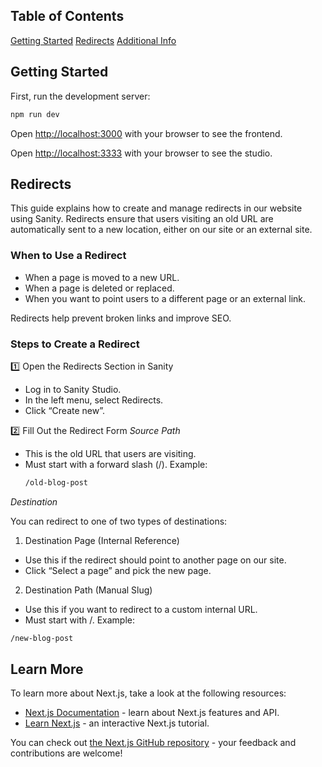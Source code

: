 ## Table of Contents

[Getting Started](#getting-started)
[Redirects](#redirects)
[Additional Info](#learn-more)

## Getting Started

First, run the development server:

```bash
npm run dev
```

Open [http://localhost:3000](http://localhost:3000) with your browser to see the frontend.

Open [http://localhost:3333](http://localhost:3333) with your browser to see the studio.

## Redirects

This guide explains how to create and manage redirects in our website using Sanity. Redirects ensure that users visiting an old URL are automatically sent to a new location, either on our site or an external site.

### When to Use a Redirect

- When a page is moved to a new URL.
- When a page is deleted or replaced.
- When you want to point users to a different page or an external link.

Redirects help prevent broken links and improve SEO.

### Steps to Create a Redirect

1️⃣ Open the Redirects Section in Sanity

- Log in to Sanity Studio.
- In the left menu, select Redirects.
- Click “Create new”.

2️⃣ Fill Out the Redirect Form
_Source Path_

- This is the old URL that users are visiting.
- Must start with a forward slash (/).
  Example:
  ```bash
  /old-blog-post
  ```

_Destination_

You can redirect to one of two types of destinations:

1. Destination Page (Internal Reference)

- Use this if the redirect should point to another page on our site.
- Click “Select a page” and pick the new page.

2. Destination Path (Manual Slug)

- Use this if you want to redirect to a custom internal URL.
- Must start with /.
  Example:

```bash
/new-blog-post
```

## Learn More

To learn more about Next.js, take a look at the following resources:

- [Next.js Documentation](https://nextjs.org/docs) - learn about Next.js features and API.
- [Learn Next.js](https://nextjs.org/learn) - an interactive Next.js tutorial.

You can check out [the Next.js GitHub repository](https://github.com/vercel/next.js) - your feedback and contributions are welcome!
